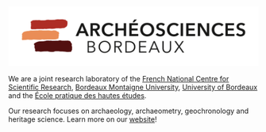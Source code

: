 ![Archéosciences Bordeaux](logo.png)

We are a joint research laboratory of the [French National Centre for Scientific Research](https://www.cnrs.fr/), [Bordeaux Montaigne University](https://www.u-bordeaux-montaigne.fr/), [University of Bordeaux](https://www.u-bordeaux.fr/) and the [École pratique des hautes études](http://www.ephe.psl.eu/).

Our research focuses on archaeology, archaeometry, geochronology and heritage science. Learn more on our [website](https://www.archeosciences-bordeaux.fr/)!


